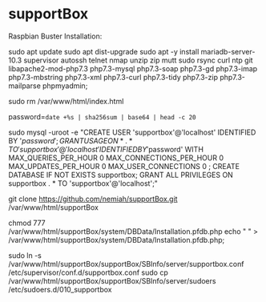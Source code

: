# supportBox

Raspbian Buster Installation:

sudo apt update
sudo apt dist-upgrade
sudo apt -y install mariadb-server-10.3 supervisor autossh telnet nmap unzip zip mutt sudo rsync curl ntp git libapache2-mod-php7.3 php7.3-mysql php7.3-soap php7.3-gd php7.3-imap php7.3-mbstring php7.3-xml php7.3-curl php7.3-tidy php7.3-zip php7.3-mailparse phpmyadmin;

sudo rm /var/www/html/index.html

password=`date +%s | sha256sum | base64 | head -c 20`

sudo mysql -uroot -e "CREATE USER 'supportbox'@'localhost' IDENTIFIED BY '$password';
GRANT USAGE ON * . * TO 'supportbox'@'localhost' IDENTIFIED BY '$password' WITH MAX_QUERIES_PER_HOUR 0 MAX_CONNECTIONS_PER_HOUR 0 MAX_UPDATES_PER_HOUR 0 MAX_USER_CONNECTIONS 0 ;
CREATE DATABASE IF NOT EXISTS supportbox;
GRANT ALL PRIVILEGES ON supportbox . * TO 'supportbox'@'localhost';"

git clone https://github.com/nemiah/supportBox.git /var/www/html/supportBox

chmod 777 /var/www/html/supportBox/system/DBData/Installation.pfdb.php
echo "<?php echo \"This is a database-file.\"; /*
host&%%%&user&%%%&password&%%%&datab&%%%&httpHost
varchar(30)&%%%&varchar(20)&%%%&varchar(20)&%%%&varchar(20)&%%%&varchar(40)
localhost                     &%%%&supportbox          &%%%&$password&%%%&supportbox          &%%%&*                                       %%&&&
*/ ?>
" > /var/www/html/supportBox/system/DBData/Installation.pfdb.php;

sudo ln -s /var/www/html/supportBox/supportBox/SBInfo/server/supportbox.conf /etc/supervisor/conf.d/supportbox.conf
sudo cp /var/www/html/supportBox/supportBox/SBInfo/server/sudoers /etc/sudoers.d/010_supportbox

